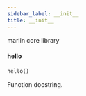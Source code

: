 ```yaml
---
sidebar_label: __init__
title: __init__
---
```


marlin core library

#### hello

```python
hello()
```

Function docstring.

